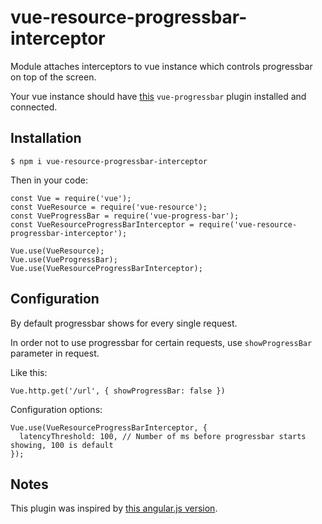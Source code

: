 # vue-resource-progressbar-interceptor

Module attaches interceptors to vue instance which controls progressbar on top of the screen.

Your vue instance should have [this](https://github.com/hilongjw/vue-progressbar) `vue-progressbar` plugin installed and connected.

## Installation

    $ npm i vue-resource-progressbar-interceptor

Then in your code:

    const Vue = require('vue');
    const VueResource = require('vue-resource');
    const VueProgressBar = require('vue-progress-bar');
    const VueResourceProgressBarInterceptor = require('vue-resource-progressbar-interceptor');

    Vue.use(VueResource);
    Vue.use(VueProgressBar);
    Vue.use(VueResourceProgressBarInterceptor);

## Configuration

By default progressbar shows for every single request.

In order not to use progressbar for certain requests, use `showProgressBar` parameter in request.

Like this:

    Vue.http.get('/url', { showProgressBar: false })

Configuration options:

    Vue.use(VueResourceProgressBarInterceptor, {
      latencyThreshold: 100, // Number of ms before progressbar starts showing, 100 is default
    });

## Notes

This plugin was inspired by [this angular.js version](https://github.com/chieffancypants/angular-loading-bar).
